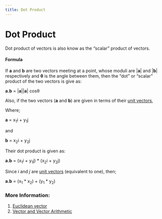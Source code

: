 ```yaml
---
title: Dot Product
---
```


# Dot Product

Dot product of vectors is also know as the “scalar” product of vectors.


#### Formula
If <span class="texhtml"><strong>a</strong></span> and <span class="texhtml"><strong>b</strong></span> are two vectors meeting at a point, whose moduli are |<span class="texhtml"><strong>a</strong></span>| and |<span class="texhtml"><strong>b</strong></span>| respectively and <span class="texhtml"><strong>θ</strong></span>  is the angle between them, then the “dot” or “scalar” product of the two vectors is give as:
<br>

<span class="texhtml"><strong>a.b</strong></span> = <span class="texhtml">|<strong>a</strong>|</span><span class="texhtml">|<strong>a</strong>|</span> cosθ




Also, if the two vectors (<span class="texhtml"><strong>a</strong></span> and <span class="texhtml"><strong>b</strong></span>) are given in terms of their [unit vectors](https://en.wikipedia.org/wiki/Unit_vector),
 
  Where;
 
<span class="texhtml"><strong>a</strong></span> =  x<sub>1</sub>i + y<sub>1</sub>j

and  

<span class="texhtml"><strong>b</strong></span> =  x<sub>2</sub>i + y<sub>2</sub>j

Their dot product is given as:

<span class="texhtml"><strong>a.b</strong></span> = (x<sub>1</sub>i + y<sub>1</sub>j) * (x<sub>2</sub>i + y<sub>2</sub>j)



Since <span class="texhtml"><em>i</em></span> and <span class="texhtml"><em>j</em></span> are [unit vectors](https://en.wikipedia.org/wiki/Unit_vector) (equivalent to one), then;

<span class="texhtml"><strong>a.b</strong></span> = (x<sub>1</sub> * x<sub>2</sub>) + (y<sub>1</sub> * y<sub>2</sub>)


### More Information:

1. [Euclidean vector](https://en.wikipedia.org/wiki/Euclidean_vector)
2. [Vector and Vector Arithmetic](http://spiff.rit.edu/classes/phys311.old/lectures/vector/vector.html)


